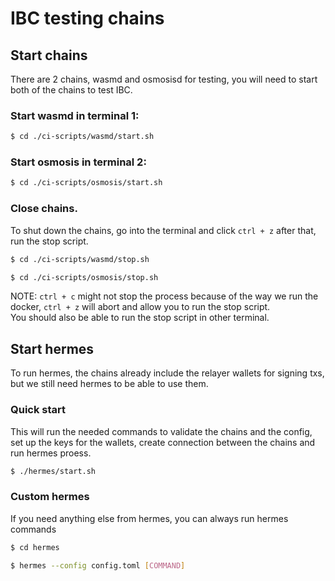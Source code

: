 # IBC testing chains

## Start chains

There are 2 chains, wasmd and osmosisd for testing, you will need to start both of the chains to test IBC.

### Start wasmd in terminal 1:

```bash
$ cd ./ci-scripts/wasmd/start.sh
```

### Start osmosis in terminal 2:

```bash
$ cd ./ci-scripts/osmosis/start.sh
```

### Close chains.

To shut down the chains, go into the terminal and click `ctrl + z` after that, run the stop script.

```bash
$ cd ./ci-scripts/wasmd/stop.sh
```

```bash
$ cd ./ci-scripts/osmosis/stop.sh
```

NOTE: `ctrl + c` might not stop the process because of the way we run the docker, `ctrl + z` will abort and allow you to run the stop script.  
You should also be able to run the stop script in other terminal.

## Start hermes

To run hermes, the chains already include the relayer wallets for signing txs, but we still need hermes to be able to use them.

### Quick start

This will run the needed commands to validate the chains and the config, set up the keys for the wallets, create connection between the chains and 
run hermes proess.

```bash
$ ./hermes/start.sh
```

### Custom hermes

If you need anything else from hermes, you can always run hermes commands

```bash
$ cd hermes

$ hermes --config config.toml [COMMAND]
```
